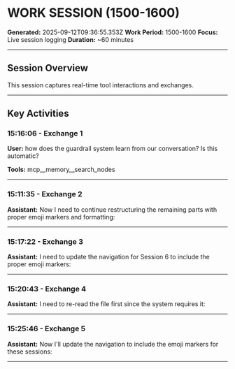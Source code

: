 # WORK SESSION (1500-1600)

**Generated:** 2025-09-12T09:36:55.353Z
**Work Period:** 1500-1600
**Focus:** Live session logging
**Duration:** ~60 minutes

---

## Session Overview

This session captures real-time tool interactions and exchanges.

---

## Key Activities

### 15:16:06 - Exchange 1

**User:** how does the guardrail system learn from our conversation? Is this automatic?

**Tools:** mcp__memory__search_nodes

---

### 15:11:35 - Exchange 2

**Assistant:** Now I need to continue restructuring the remaining parts with proper emoji markers and formatting:

---

### 15:17:22 - Exchange 3

**Assistant:** I need to update the navigation for Session 6 to include the proper emoji markers:

---

### 15:20:43 - Exchange 4

**Assistant:** I need to re-read the file first since the system requires it:

---

### 15:25:46 - Exchange 5

**Assistant:** Now I'll update the navigation to include the emoji markers for these sessions:

---


